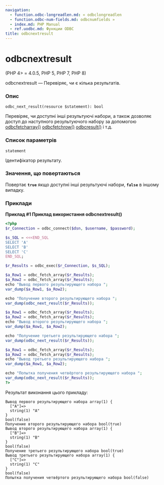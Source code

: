 ```yaml
---
navigation:
  - function.odbc-longreadlen.md: « odbclongreadlen
  - function.odbc-num-fields.md: odbcnumfields »
  - index.md: PHP Manual
  - ref.uodbc.md: Функции ODBC
title: odbcnextresult
---
```

# odbcnextresult

(PHP 4> = 4.0.5, PHP 5, PHP 7, PHP 8)

odbcnextresult — Перевіряє, чи є кілька результатів.

### Опис

```methodsynopsis
odbc_next_result(resource $statement): bool
```

Перевіряє, чи доступні інші результуючі набори, а також дозволяє доступ до наступного результуючого набору за допомогою [odbcfetcharray()](function.odbc-fetch-array.md) [odbcfetchrow()](function.odbc-fetch-row.md) [odbcresult()](function.odbc-result.md) і т.д.

### Список параметрів

`statement`

Ідентифікатор результату.

### Значення, що повертаються

Повертає **`true`** якщо доступні інші результуючі набори, **`false`** в іншому випадку.

### Приклади

**Приклад #1 Приклад використання **odbcnextresult()****

```php
<?php
$r_Connection = odbc_connect($dsn, $username, $password);

$s_SQL = <<<END_SQL
SELECT 'A'
SELECT 'B'
SELECT 'C'
END_SQL;

$r_Results = odbc_exec($r_Connection, $s_SQL);

$a_Row1 = odbc_fetch_array($r_Results);
$a_Row2 = odbc_fetch_array($r_Results);
echo "Вывод первого результирующего набора ";
var_dump($a_Row1, $a_Row2);

echo "Получение второго результирующего набора ";
var_dump(odbc_next_result($r_Results));

$a_Row1 = odbc_fetch_array($r_Results);
$a_Row2 = odbc_fetch_array($r_Results);
echo "Вывод второго результирующего набора ";
var_dump($a_Row1, $a_Row2);

echo "Получение третьего результирующего набора ";
var_dump(odbc_next_result($r_Results));

$a_Row1 = odbc_fetch_array($r_Results);
$a_Row2 = odbc_fetch_array($r_Results);
echo "Вывод третьего результирующего набора ";
var_dump($a_Row1, $a_Row2);

echo "Попытка получения четвёртого результирующего набора ";
var_dump(odbc_next_result($r_Results));
?>
```

Результат виконання цього прикладу:

```
Вывод первого результирующего набора array(1) {
  ["A"]=>
  string(1) "A"
}
bool(false)
Получение второго результирующего набора bool(true)
Вывод второго результирующего набора array(1) {
  ["B"]=>
  string(1) "B"
}
bool(false)
Получение третьего результирующего набора bool(true)
Вывод третьего результирующего набора array(1) {
  ["C"]=>
  string(1) "C"
}
bool(false)
Попытка получения четвёртого результирующего набора bool(false)
```
